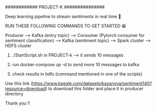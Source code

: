 ############ PROJECT-K ###############

Deep learning pipeline to stream sentiments in real time 🤖

RUN THESE FOLLOWING COMMANDS TO GET STARTED 😁

Producer --> Kafka (entry topic) --> Consumer (Pytorch consumer for sentiment classification) --> Kafka (sentiment topic) --> Spark cluster --> HDFS cluster

1. ./StartScript.sh in PROJECT-k --> it sends 10 messages 

2. run docker-compose up -d to send more 10 messages to kafka 

3. check results in hdfs (command mentioned in one of the scripts)

Use this link (https://www.kaggle.com/datasets/kazanova/sentiment140?resource=download) to download this folder and place it in producer directory

Thank you !!

